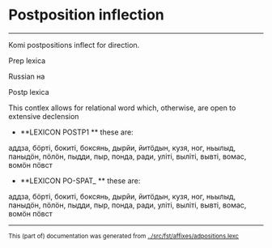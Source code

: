 # Postposition inflection
----

Komi postpositions inflect for direction.

Prep lexica

Russian на


Postp lexica 







This contlex allows for relational word which, otherwise, are open 
to extensive declension


* **LEXICON POSTP1  **
these are: 

аддза, бӧрті, бокиті, боксянь, дырйи, йитӧдын, 
кузя, ног, ньылыд, паныдӧн, пӧлӧн, пыдди, пыр, понда, 
ради, уліті, выліті, вывті, вомас, вомӧн
пӧвст














* **LEXICON PO-SPAT_  **
these are: 

аддза, бӧрті, бокиті, боксянь, дырйи, йитӧдын, 
кузя, ног, ньылыд, паныдӧн, пӧлӧн, пыдди, пыр, понда, 
ради, уліті, выліті, вывті, вомас, вомӧн
пӧвст





















* * *
<small>This (part of) documentation was generated from [../src/fst/affixes/adpositions.lexc](http://github.com/giellalt/lang-koi/blob/main/../src/fst/affixes/adpositions.lexc)</small>
